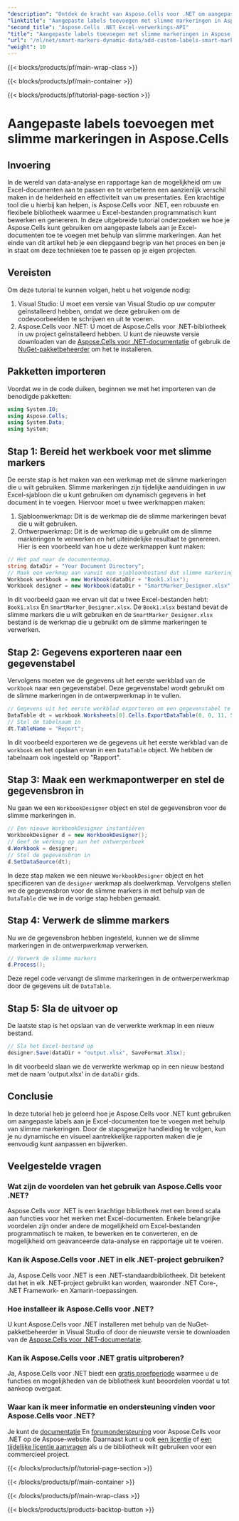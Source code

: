 ```yaml
---
"description": "Ontdek de kracht van Aspose.Cells voor .NET om aangepaste labels en slimme markeringen toe te voegen aan uw Excel-documenten. Volg deze stapsgewijze tutorial en maak dynamische, visueel aantrekkelijke rapporten."
"linktitle": "Aangepaste labels toevoegen met slimme markeringen in Aspose.Cells"
"second_title": "Aspose.Cells .NET Excel-verwerkings-API"
"title": "Aangepaste labels toevoegen met slimme markeringen in Aspose.Cells"
"url": "/nl/net/smart-markers-dynamic-data/add-custom-labels-smart-markers/"
"weight": 10
---
```


{{< blocks/products/pf/main-wrap-class >}}

{{< blocks/products/pf/main-container >}}

{{< blocks/products/pf/tutorial-page-section >}}

# Aangepaste labels toevoegen met slimme markeringen in Aspose.Cells

## Invoering
In de wereld van data-analyse en rapportage kan de mogelijkheid om uw Excel-documenten aan te passen en te verbeteren een aanzienlijk verschil maken in de helderheid en effectiviteit van uw presentaties. Een krachtige tool die u hierbij kan helpen, is Aspose.Cells voor .NET, een robuuste en flexibele bibliotheek waarmee u Excel-bestanden programmatisch kunt bewerken en genereren.
In deze uitgebreide tutorial onderzoeken we hoe je Aspose.Cells kunt gebruiken om aangepaste labels aan je Excel-documenten toe te voegen met behulp van slimme markeringen. Aan het einde van dit artikel heb je een diepgaand begrip van het proces en ben je in staat om deze technieken toe te passen op je eigen projecten.
## Vereisten
Om deze tutorial te kunnen volgen, hebt u het volgende nodig:
1. Visual Studio: U moet een versie van Visual Studio op uw computer geïnstalleerd hebben, omdat we deze gebruiken om de codevoorbeelden te schrijven en uit te voeren.
2. Aspose.Cells voor .NET: U moet de Aspose.Cells voor .NET-bibliotheek in uw project geïnstalleerd hebben. U kunt de nieuwste versie downloaden van de [Aspose.Cells voor .NET-documentatie](https://reference.aspose.com/cells/net/) of gebruik de [NuGet-pakketbeheerder](https://www.nuget.org/packages/Aspose.Cells/) om het te installeren.
## Pakketten importeren
Voordat we in de code duiken, beginnen we met het importeren van de benodigde pakketten:
```csharp
using System.IO;
using Aspose.Cells;
using System.Data;
using System;
```
## Stap 1: Bereid het werkboek voor met slimme markers
De eerste stap is het maken van een werkmap met de slimme markeringen die u wilt gebruiken. Slimme markeringen zijn tijdelijke aanduidingen in uw Excel-sjabloon die u kunt gebruiken om dynamisch gegevens in het document in te voegen.
Hiervoor moet u twee werkmappen maken:
1. Sjabloonwerkmap: Dit is de werkmap die de slimme markeringen bevat die u wilt gebruiken.
2. Ontwerpwerkmap: Dit is de werkmap die u gebruikt om de slimme markeringen te verwerken en het uiteindelijke resultaat te genereren.
Hier is een voorbeeld van hoe u deze werkmappen kunt maken:
```csharp
// Het pad naar de documentenmap.
string dataDir = "Your Document Directory";
// Maak een werkmap aan vanuit een sjabloonbestand dat slimme markeringen bevat
Workbook workbook = new Workbook(dataDir + "Book1.xlsx");
Workbook designer = new Workbook(dataDir + "SmartMarker_Designer.xlsx");
```
In dit voorbeeld gaan we ervan uit dat u twee Excel-bestanden hebt: `Book1.xlsx` En `SmartMarker_Designer.xlsx`. De `Book1.xlsx` bestand bevat de slimme markers die u wilt gebruiken en de `SmartMarker_Designer.xlsx` bestand is de werkmap die u gebruikt om de slimme markeringen te verwerken.
## Stap 2: Gegevens exporteren naar een gegevenstabel
Vervolgens moeten we de gegevens uit het eerste werkblad van de `workbook` naar een gegevenstabel. Deze gegevenstabel wordt gebruikt om de slimme markeringen in de ontwerpwerkmap in te vullen.
```csharp
// Gegevens uit het eerste werkblad exporteren om een gegevenstabel te vullen
DataTable dt = workbook.Worksheets[0].Cells.ExportDataTable(0, 0, 11, 5, true);
// Stel de tabelnaam in
dt.TableName = "Report";
```
In dit voorbeeld exporteren we de gegevens uit het eerste werkblad van de `workbook` en het opslaan ervan in een `DataTable` object. We hebben de tabelnaam ook ingesteld op "Rapport".
## Stap 3: Maak een werkmapontwerper en stel de gegevensbron in
Nu gaan we een `WorkbookDesigner` object en stel de gegevensbron voor de slimme markeringen in.
```csharp
// Een nieuwe WorkbookDesigner instantiëren
WorkbookDesigner d = new WorkbookDesigner();
// Geef de werkmap op aan het ontwerperboek
d.Workbook = designer;
// Stel de gegevensbron in
d.SetDataSource(dt);
```
In deze stap maken we een nieuwe `WorkbookDesigner` object en het specificeren van de `designer` werkmap als doelwerkmap. Vervolgens stellen we de gegevensbron voor de slimme markers in met behulp van de `DataTable` die we in de vorige stap hebben gemaakt.
## Stap 4: Verwerk de slimme markers
Nu we de gegevensbron hebben ingesteld, kunnen we de slimme markeringen in de ontwerpwerkmap verwerken.
```csharp
// Verwerk de slimme markers
d.Process();
```
Deze regel code vervangt de slimme markeringen in de ontwerperwerkmap door de gegevens uit de `DataTable`.
## Stap 5: Sla de uitvoer op
De laatste stap is het opslaan van de verwerkte werkmap in een nieuw bestand.
```csharp
// Sla het Excel-bestand op
designer.Save(dataDir + "output.xlsx", SaveFormat.Xlsx);
```
In dit voorbeeld slaan we de verwerkte werkmap op in een nieuw bestand met de naam 'output.xlsx' in de `dataDir` gids.
## Conclusie
In deze tutorial heb je geleerd hoe je Aspose.Cells voor .NET kunt gebruiken om aangepaste labels aan je Excel-documenten toe te voegen met behulp van slimme markeringen. Door de stapsgewijze handleiding te volgen, kun je nu dynamische en visueel aantrekkelijke rapporten maken die je eenvoudig kunt aanpassen en bijwerken.
## Veelgestelde vragen
### Wat zijn de voordelen van het gebruik van Aspose.Cells voor .NET?
Aspose.Cells voor .NET is een krachtige bibliotheek met een breed scala aan functies voor het werken met Excel-documenten. Enkele belangrijke voordelen zijn onder andere de mogelijkheid om Excel-bestanden programmatisch te maken, te bewerken en te converteren, en de mogelijkheid om geavanceerde data-analyse en rapportage uit te voeren.
### Kan ik Aspose.Cells voor .NET in elk .NET-project gebruiken?
Ja, Aspose.Cells voor .NET is een .NET-standaardbibliotheek. Dit betekent dat het in elk .NET-project gebruikt kan worden, waaronder .NET Core-, .NET Framework- en Xamarin-toepassingen.
### Hoe installeer ik Aspose.Cells voor .NET?
U kunt Aspose.Cells voor .NET installeren met behulp van de NuGet-pakketbeheerder in Visual Studio of door de nieuwste versie te downloaden van de [Aspose.Cells voor .NET-documentatie](https://reference.aspose.com/cells/net/).
### Kan ik Aspose.Cells voor .NET gratis uitproberen?
Ja, Aspose.Cells voor .NET biedt een [gratis proefperiode](https://releases.aspose.com/) waarmee u de functies en mogelijkheden van de bibliotheek kunt beoordelen voordat u tot aankoop overgaat.
### Waar kan ik meer informatie en ondersteuning vinden voor Aspose.Cells voor .NET?
Je kunt de [documentatie](https://reference.aspose.com/cells/net/) En [forumondersteuning](https://forum.aspose.com/c/cells/9) voor Aspose.Cells voor .NET op de Aspose-website. Daarnaast kunt u ook [een licentie](https://purchase.aspose.com/buy) of [een tijdelijke licentie aanvragen](https://purchase.aspose.com/temporary-license/) als u de bibliotheek wilt gebruiken voor een commercieel project.

{{< /blocks/products/pf/tutorial-page-section >}}

{{< /blocks/products/pf/main-container >}}

{{< /blocks/products/pf/main-wrap-class >}}

{{< blocks/products/products-backtop-button >}}
